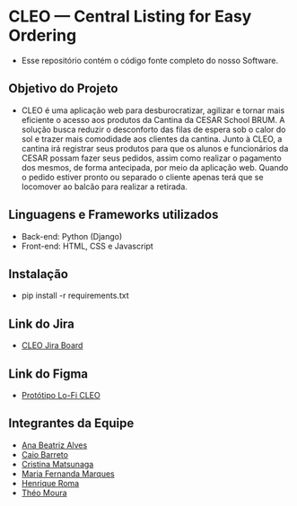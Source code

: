 # CLEO — Central Listing for Easy Ordering
- Esse repositório contém o código fonte completo do nosso Software.

## Objetivo do Projeto
- CLEO é uma aplicação web para desburocratizar, agilizar e tornar mais eficiente o acesso aos produtos da Cantina da CESAR School BRUM. A solução busca reduzir o desconforto das filas de espera sob o calor do sol e trazer mais comodidade aos clientes da cantina. Junto à CLEO, a cantina irá registrar seus produtos para que os alunos e funcionários da CESAR possam fazer seus pedidos, assim como realizar o pagamento dos mesmos, de forma antecipada, por meio da aplicação web. Quando o pedido estiver pronto ou separado o cliente apenas terá que se locomover ao balcão para realizar a retirada.

## Linguagens e Frameworks utilizados
- Back-end: Python (Django)
- Front-end: HTML, CSS e Javascript

## Instalação
- pip install -r requirements.txt

## Link do Jira
- <a href="https://mffbm.atlassian.net/jira/software/projects/FDS/boards/1">CLEO Jira Board</a>

## Link do Figma
- <a href="https://www.figma.com/file/gsZa5WDhVrfWIilATY4K0P/LO-FI-CLEO?node-id=0%3A1&t=VpvNaYuTkpGkrmfp-1">Protótipo Lo-Fi CLEO</a>

## Integrantes da Equipe
- <a href="mailto:abxa@cesar.school">Ana Beatriz Alves</a>
- <a href="mailto:cba2@cesar.school">Caio Barreto</a>
- <a href="mailto:cm2@cesar.school">Cristina Matsunaga</a>
- <a href="mailto:mffbm@cesar.school">Maria Fernanda Marques</a>
- <a href="mailto:hrm@cesar.school">Henrique Roma</a>
- <a href="mailto:tam4@cesar.school">Théo Moura</a>
